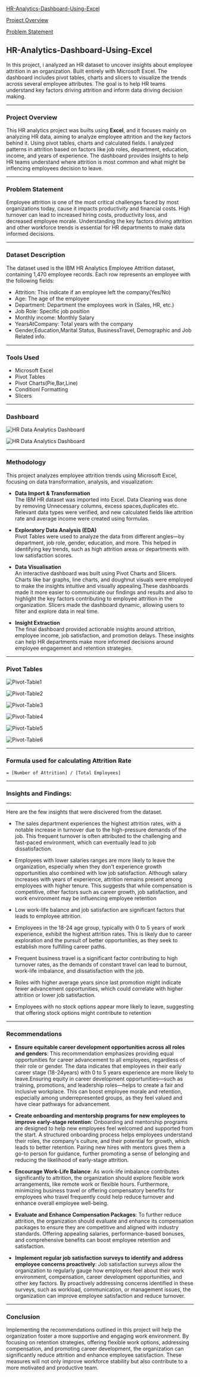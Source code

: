  [HR-Analytics-Dashboard-Using-Excel](#hr-analytics-dashboard-using-excel)
 
 [Project Overview](#project-overview)

 [Problem Statement](problem-statement)
 






## HR-Analytics-Dashboard-Using-Excel
In this project, i analyzed an HR dataset to uncover insights about employee attrition in an organization. Built entirely with Microsoft Excel. The dashboard includes pivot tables, charts and slicers to visualize the trends across several employee attributes. The goal is to help HR teams understand key factors driving attrition and inform data driving decision making.

---
### Project Overview
This HR analytics project was builts using **Excel**, and it focuses mainly on analyzing HR data, aiming to analyze employee attrition and the key factors behind it. Using pivot tables, charts and calculated fields. I analyzed patterns in attrition based on factors like job roles, department, education, income, and years of experience. The dashboard provides insights to help HR teams understand where attrition is most common and what might be inflencing employees decision to leave.

---
### Problem Statement
Employee attrition is one of the most critical challenges faced by most organizations today, cause it impacts productivity and financial costs. High turnover can lead to increased hiring costs, productivity loss, and decreased employee morale. Understanding the key factors driving attrition and other workforce trends is essential for HR departments to make data informed decisions.


---
### **Dataset Description**
The dataset used is the IBM HR Analytics Employee Attrition dataset, containing 1,470 employee records. Each row represents an employee with the following fields:
- Attrition: This indicate if an employee left the company(Yes/No)
- Age: The age of the employee
- Department: Department the employees work in (Sales, HR, etc.)
- Job Role: Specific job position
- Monthly income: Monthly Salary
- YearsAtCompany:	Total years with the company
- Gender,Education,Marital Status, BusinessTravel, Demographic and Job Related info.
---
  ### Tools Used
- Microsoft Excel
- Pivot Tables
- Pivot Charts(Pie,Bar,Line)
- Conditionl Formatting
- Slicers
---
  ### Dashboard
  ![HR Data Analytics Dashboard](Dashboards/HR-Data-Analytics-Dashboard1.png)


  ![HR Data Analytics Dashboard](Dashboards/HR-Data-Analytics-Dashboard2.png)

---
  ### Methodology
  This project analyzes employee attrition trends using Microsoft Excel, focusing on data transformation, analysis, and visualization:

 - **Data Import & Transformation**  
   The IBM HR dataset was imported into Excel. Data Cleaning was done by removing Unnecessary columns, excess spaces,duplicates etc. Relevant data types were verified, and new calculated fields like attrition rate and average income were created using formulas.

- **Exploratory Data Analysis (EDA)**  
   Pivot Tables were used to analyze the data from different angles—by department, job role, gender, education, and more. This helped in identifying key trends, such as high attrition areas or departments with low satisfaction scores.

- **Data Visualisation**  
   An interactive dashboard was built using Pivot Charts and Slicers. Charts like bar graphs, line charts, and doughnut visuals were employed to make the insights intuitive and visually appealing.These dashboards made it more easier to communicate our findings and results and also to highlight the key factors contributing to employee attrition in the organization. Slicers made the dashboard dynamic, allowing users to filter and explore data in real time.

- **Insight Extraction**  
   The final dashboard provided actionable insights around attrition, employee income, job satisfaction, and promotion delays. These insights can help HR departments make more informed decisions around employee engagement and retention strategies.

---
### Pivot Tables
![Pivot-Table1](Pivot-Table/Pivot-Table1.png)

![Pivot-Table2](Pivot-Table/Pivot-Table2.png)

![Pivot-Table3](Pivot-Table/Pivot-Table3.png)

![Pivot-Table4](Pivot-Table/Pivot-Table4.png)

![Pivot-Table5](Pivot-Table/Pivot-Table5.png)

![Pivot-Table6](Pivot-Table/Pivot-Table6.png)

---
 ### Formula used for calculating Attrition Rate
 ```
= [Number of Attrition] / [Total Employees]
```
---
### Insights and Findings:
---
Here are the few insights that were discivered from the dataset.
- The sales department experiences the highest attrition rates, with a notable increase in turnover due to the high-pressure demands of the job. This frequent turnover is often attributed to the challenging and fast-paced environment, which can eventually lead to job dissatisfaction.
  
- Employees with lower salaries ranges are more likely to leave the organization, especially when they don't experience growth opportunities also combined with low job satisfaction. Although salary increases with years of experience, attrition remains present among employees with higher tenure. This suggests that while compensation is competitive, other factors such as career growth, job satisfaction, and work environment may be influencing employee retention
  
- Low work-life balance and job satisfaction are significant factors that leads to employee attrition.
  
- Employees in the 18-24 age group, typically with 0 to 5 years of work experience, exhibit the highest attrition rates. This is likely due to career exploration and the pursuit of better opportunities, as they seek to establish more fulfilling career paths.
  
- Frequent business travel is a significant factor contributing to high turnover rates, as the demands of constant travel can lead to burnout, work-life imbalance, and dissatisfaction with the job.
  
- Roles with higher average years since last promotion might indicate fewer advancement opportunities, which could correlate with higher attrition or lower job satisfaction.

- Employees with no stock options appear more likely to leave, suggesting that offering stock options might contribute to retention
---
### Recommendations
- **Ensure equitable career development opportunities across all roles and genders**:
This recommendation emphasizes providing equal opportunities for career advancement to all employees, regardless of their role or gender. The data indicates that employees in their early career stage (18-24years) with 0 to 5 years experience are more likely to leave.Ensuring equity in career development opportunities—such as training, promotions, and leadership roles—helps to create a fair and inclusive workplace. This can boost employee morale and retention, especially among underrepresented groups, as they feel valued and have clear pathways for advancement.

- **Create onboarding and mentorship programs for new employees to improve early-stage retention**:
Onboarding and mentorship programs are designed to help new employees feel welcomed and supported from the start. A structured onboarding process helps employees understand their roles, the company's culture, and their potential for growth, which leads to better retention. Pairing new hires with mentors gives them a go-to person for guidance, further promoting a sense of belonging and reducing the likelihood of early-stage attrition.

- **Encourage Work-Life Balance**:
  As work-life imbalance contributes significantly to attrition, the organization should explore flexible work arrangements, like remote work or flexible hours. Furthermore, minimizing business travel or offering compensatory benefits for employees who travel frequently could help reduce turnover and enhance overall employee well-being.

- **Evaluate and Enhance Compensation Packages**: To further reduce attrition, the organization should evaluate and enhance its compensation packages to ensure they are competitive and aligned with industry standards. Offering appealing salaries, performance-based bonuses, and comprehensive benefits can boost employee retention and satisfaction.

- **Implement regular job satisfaction surveys to identify and address employee concerns proactively**:
Job satisfaction surveys allow the organization to regularly gauge how employees feel about their work environment, compensation, career development opportunities, and other key factors. By proactively addressing concerns identified in these surveys, such as workload, communication, or management issues, the organization can improve employee satisfaction and reduce turnover.
---

### Conclusion  
Implementing the recommendations outlined in this project will help the organization foster a more supportive and engaging work environment. By focusing on retention strategies, offering flexible work options, addressing compensation, and promoting career development, the organization can significantly reduce attrition and enhance employee satisfaction. These measures will not only improve workforce stability but also contribute to a more motivated and productive team.
 

